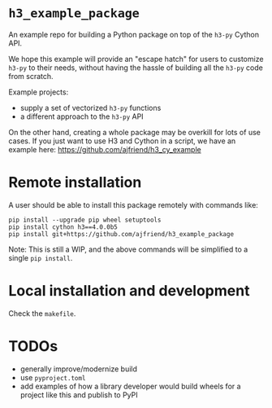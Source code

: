 # `h3_example_package`

An example repo for building a Python package on top of the `h3-py` Cython API.

We hope this example will provide an "escape hatch" for users to customize `h3-py`
to their needs, without having the hassle of building all the `h3-py` code from scratch.

Example projects:

- supply a set of vectorized `h3-py` functions
- a different approach to the `h3-py` API

On the other hand, creating a whole package may be overkill for lots of use cases. If you just want to use
H3 and Cython in a script, we have an example here: https://github.com/ajfriend/h3_cy_example

# Remote installation

A user should be able to install this package remotely with commands like:

```
pip install --upgrade pip wheel setuptools
pip install cython h3==4.0.0b5
pip install git+https://github.com/ajfriend/h3_example_package
```

Note: This is still a WIP, and the above commands will be simplified to a single `pip install`.

# Local installation and development

Check the `makefile`.

# TODOs

- generally improve/modernize build
- use `pyproject.toml`
- add examples of how a library developer would build wheels for a project like this and publish to PyPI
